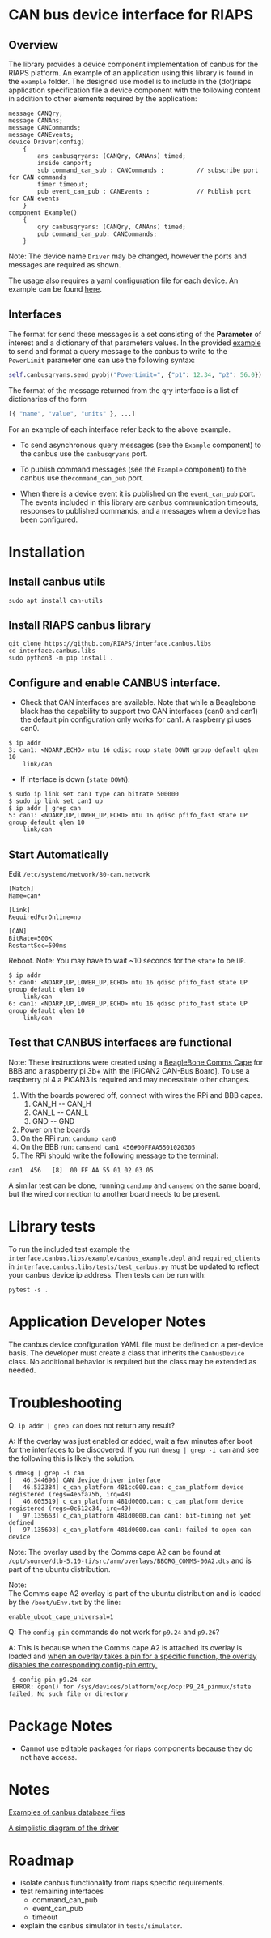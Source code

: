 # CAN bus device interface for RIAPS

## Overview
The library provides a device component implementation of canbus for the RIAPS platform.
An example of an application using this library is found in the `example` folder.
The designed use model is to include in the (dot)riaps application specification file a device component with the following content in addition to other elements required by the application:

```text
message CANQry;
message CANAns;
message CANCommands;
message CANEvents;
device Driver(config)
    {
        ans canbusqryans: (CANQry, CANAns) timed;
        inside canport;
        sub command_can_sub : CANCommands ;			// subscribe port for CAN commands
        timer timeout;
        pub event_can_pub : CANEvents ;				// Publish port for CAN events
    }
component Example()
    {
        qry canbusqryans: (CANQry, CANAns) timed;
        pub command_can_pub: CANCommands;
    }
```
Note: The device name `Driver` may be changed, however the ports and messages are required as shown. 

The usage also requires a yaml configuration file for each device. An example can be found [here](https://github.com/RIAPS/interface.canbus.libs/blob/package/example/cfg/bbb_canbus_example.yaml).

## Interfaces
The format for send these messages is a set consisting of the **Parameter** of interest and a dictionary of that parameters values. In the provided [example](https://github.com/RIAPS/interface.canbus.libs/tree/package/example) to send and format a query message to the canbus to write to the `PowerLimit` parameter one can use the following syntax:
```python
self.canbusqryans.send_pyobj("PowerLimit=", {"p1": 12.34, "p2": 56.0})
```
The format of the message returned from the qry interface is a list of dictionaries of the form 
```python
[{ "name", "value", "units" }, ...]
```

For an example of each interface refer back to the above example.
* To send asynchronous query messages (see the `Example` component) to the canbus use the `canbusqryans` port. 
* To publish command messages (see the `Example` component) to the canbus use the`command_can_pub` port. 


* When there is a device event it is published on the `event_can_pub` port. The events included in this library are canbus communication timeouts, responses to published commands, and a messages when a device has been configured.  

# Installation
## Install canbus utils
```commandline
sudo apt install can-utils
```
## Install RIAPS canbus library
```commandline
git clone https://github.com/RIAPS/interface.canbus.libs
cd interface.canbus.libs
sudo python3 -m pip install .
```

## Configure and enable CANBUS interface.
* Check that CAN interfaces are available. Note that while a Beaglebone black has the capability to support two CAN interfaces (can0 and can1) the default pin configuration only works for can1. A raspberry pi uses can0. 
```commandline
$ ip addr
3: can1: <NOARP,ECHO> mtu 16 qdisc noop state DOWN group default qlen 10
    link/can 
```

* If interface is down (`state DOWN`):
```commandline
$ sudo ip link set can1 type can bitrate 500000
$ sudo ip link set can1 up 
$ ip addr | grep can 
5: can1: <NOARP,UP,LOWER_UP,ECHO> mtu 16 qdisc pfifo_fast state UP group default qlen 10
    link/can 
```

## Start Automatically
Edit `/etc/systemd/network/80-can.network`
```
[Match]
Name=can*

[Link]
RequiredForOnline=no

[CAN]
BitRate=500K
RestartSec=500ms
```
Reboot. Note: You may have to wait ~10 seconds for the `state` to be `UP`.
```commandline
$ ip addr
5: can0: <NOARP,UP,LOWER_UP,ECHO> mtu 16 qdisc pfifo_fast state UP group default qlen 10
    link/can 
6: can1: <NOARP,UP,LOWER_UP,ECHO> mtu 16 qdisc pfifo_fast state UP group default qlen 10
    link/can 
```

## Test that CANBUS interfaces are functional
Note: These instructions were created using a [BeagleBone Comms Cape](https://www.digikey.com/en/products/detail/ghi-electronics-llc/COMCPE-BBBCAPE/8567318) for BBB and a raspberry pi 3b+ with the [PiCAN2 CAN-Bus Board]. To use a raspberry pi 4 a PiCAN3 is required and may necessitate other changes. 

1. With the boards powered off, connect with wires the RPi and BBB capes.
   1. CAN_H -- CAN_H
   1. CAN_L -- CAN_L
   1. GND -- GND
2. Power on the boards
3. On the RPi run: `candump can0`
4. On the BBB run: `cansend can1 456#00FFAA5501020305`
5. The RPi should write the following message to the terminal:
```
can1  456   [8]  00 FF AA 55 01 02 03 05
```
A similar test can be done, running `candump` and `cansend` on the same board, but the wired connection to another board needs to be present.

# Library tests
To run the included test example the `interface.canbus.libs/example/canbus_example.depl` and `required_clients` in `interface.canbus.libs/tests/test_canbus.py` must be updated to reflect your canbus device ip address. Then tests can be run with:
```commandline
pytest -s .
```


# Application Developer Notes
The canbus device configuration YAML file must be defined on a per-device basis. The developer must create a class that inherits the `CanbusDevice` class. No additional behavior is required but the class may be extended as needed.  

# Troubleshooting

Q: `ip addr | grep can` does not return any result?

A: If the overlay was just enabled or added, wait a few minutes after boot for the interfaces to be discovered. If you run `dmesg | grep -i can` and see the following this is likely the solution.
```commandline
$ dmesg | grep -i can
[   46.344696] CAN device driver interface
[   46.532384] c_can_platform 481cc000.can: c_can_platform device registered (regs=4e5fa75b, irq=48)
[   46.605519] c_can_platform 481d0000.can: c_can_platform device registered (regs=0c612c34, irq=49)
[   97.135663] c_can_platform 481d0000.can can1: bit-timing not yet defined
[   97.135698] c_can_platform 481d0000.can can1: failed to open can device
```
Note: The overlay used by the Comms cape A2 can be found at `/opt/source/dtb-5.10-ti/src/arm/overlays/BBORG_COMMS-00A2.dts` and is part of the ubuntu distribution. 

Note:  
The Comms cape A2 overlay is part of the ubuntu distribution and is loaded by the `/boot/uEnv.txt` by the line:
```
enable_uboot_cape_universal=1
```

Q: The `config-pin` commands do not work for `p9.24` and `p9.26`?

A: This is because when the Comms cape A2 is attached its overlay is loaded and [when an overlay takes a pin for a specific function, the overlay disables the corresponding config-pin entry.](https://forum.digikey.com/t/pin-mux-p9-26-not/8750/2)
```commandline
 $ config-pin p9.24 can
 ERROR: open() for /sys/devices/platform/ocp/ocp:P9_24_pinmux/state failed, No such file or directory
```

# Package Notes
* Cannot use editable packages for riaps components because they do not have access. 

# Notes
[Examples of canbus database files](https://github.com/commaai/opendbc)

[A simplistic diagram of the driver](https://github.com/RIAPS/interface.canbus.apps/blob/main/Images/CANbus%20App.png)

# Roadmap
* isolate canbus functionality from riaps specific requirements.
* test remaining interfaces
  * command_can_pub
  * event_can_pub
  * timeout
* explain the canbus simulator in `tests/simulator`. 